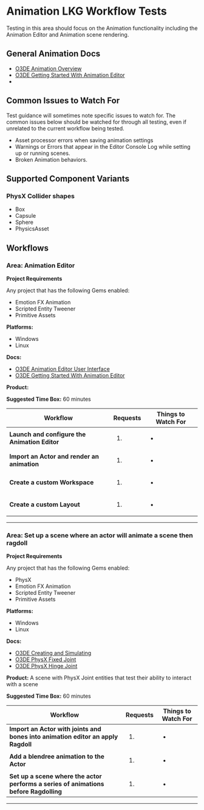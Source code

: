 # Animation LKG Workflow Tests

Testing in this area should focus on the Animation functionality including the Animation Editor and Animation scene rendering.

## General Animation Docs
* [O3DE Animation Overview](https://www.o3de.org/docs/user-guide/visualization/animation/)
* [O3DE Getting Started With Animation Editor](https://www.o3de.org/docs/user-guide/visualization/animation/animation-editor/quick-start/)
* 

## Common Issues to Watch For

Test guidance will sometimes note specific issues to watch for. The common issues below should be watched for through all testing, even if unrelated to the current workflow being tested.
- Asset processor errors when saving animation settings
- Warnings or Errors that appear in the Editor Console Log while setting up or running scenes. 
- Broken Animation behaviors.



## Supported Component Variants
### PhysX Collider shapes
* Box
* Capsule
* Sphere
* PhysicsAsset

## Workflows

### Area: Animation Editor

**Project Requirements**

Any project that has the following Gems enabled: 
* Emotion FX Animation
* Scripted Entity Tweener
* Primitive Assets

**Platforms:**
* Windows
* Linux

**Docs:** 
* [O3DE Animation Editor User Interface](https://www.o3de.org/docs/user-guide/visualization/animation/animation-editor/user-interface/)
* [O3DE Getting Started With Animation Editor](https://www.o3de.org/docs/user-guide/visualization/animation/animation-editor/quick-start/)

**Product:** 

**Suggested Time Box:** 60 minutes

| Workflow                                     | Requests            | Things to Watch For |
|----------------------------------------------|---------------------|---------------------|
| **Launch and configure the Animation Editor** | <ol><li></li></ol>  | <ul><li></li></ul>  |
| **Import an Actor and render an animation**  | <ol><li></li></ol>  | <ul><li></li></ul>  |
| **Create a custom Workspace**                | <ol><li></li></ol>  | <ul><li></li></ul>  |
| **Create a custom Layout**                  | <ol><li></li></ol>  | <ul><li></li></ul>  |

---

### Area: Set up a scene where an actor will animate a scene then ragdoll

**Project Requirements**

Any project that has the following Gems enabled: 
* PhysX 
* Emotion FX Animation
* Scripted Entity Tweener
* Primitive Assets

**Platforms:**
* Windows
* Linux

**Docs:** 
* [O3DE Creating and Simulating](https://www.o3de.org/docs/user-guide/visualization/animation/animation-editor/creating-and-simulating-physx-ragdoll/)
* [O3DE PhysX Fixed Joint](https://www.o3de.org/docs/user-guide/components/reference/physx/fixed-joint/)
* [O3DE PhysX Hinge Joint](https://www.o3de.org/docs/user-guide/components/reference/physx/hinge-joint/)

**Product:** A scene with PhysX Joint entities that test their ability to interact with a scene

**Suggested Time Box:** 60 minutes

| Workflow                                                                             | Requests            | Things to Watch For |
|--------------------------------------------------------------------------------------|---------------------|---------------------|
| **Import an Actor with joints and bones into animation editor an apply Ragdoll**     | <ol><li></li></ol>  | <ul><li></li></ul>  |
| **Add a blendree animation to the Actor**                                            | <ol><li></li></ol>  | <ul><li></li></ul>  |
| **Set up a scene where the actor performs a series of animations before Ragdolling** | <ol><li></li></ol>  | <ul><li></li></ul>  |
---



